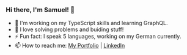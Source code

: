 ### Hi there, I'm Samuel! 👋

- 🌱 I'm working on my TypeScript skills and learning GraphQL.
- 🌮 I love solving problems and buiding stuff!
- ⚡ Fun fact: I speak 5 languages, working on my German currently.
- 📫 How to reach me:  [My Portfolio](https://wangsamu.com) |  [LinkedIn](https://linkedin.com/in/wangsamu)

